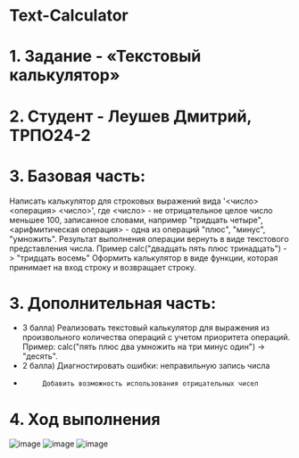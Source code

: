 # Text-Calculator
# 1. Задание - «Текстовый калькулятор»
# 2. Студент - Леушев Дмитрий, ТРПО24-2
# 3. Базовая часть:
Написать калькулятор для строковых выражений вида '<число> <операция> <число>', где <число> - не отрицательное целое число меньшее 100, записанное словами, например "тридцать четыре", <арифмитическая операция> - одна из операций "плюс", "минус", "умножить". Результат выполнения операции вернуть в виде текстового представления числа. Пример calc("двадцать пять плюс тринадцать") -> "тридцать восемь"
Оформить калькулятор в виде функции, которая принимает на вход строку и возвращает строку.
# 3. Дополнительная часть:
* 3 балла) Реализовать текстовый калькулятор для выражения из произвольного количества операций с учетом приоритета операций. Пример: calc("пять плюс два умножить на три минус один") -> "десять".
* 2 балла) Диагностировать ошибки: неправильную запись числа
*          Добавить возможность использования отрицательных чисел
# 4. Ход выполнения
![image](https://github.com/user-attachments/assets/8bf21dc0-81b5-4809-9758-ee60a1330114)
![image](https://github.com/user-attachments/assets/fad96772-25dd-47a1-844d-25171768bab9)
![image](https://github.com/user-attachments/assets/713fe5f3-9738-4890-8916-4b6dfc9c2e40)


